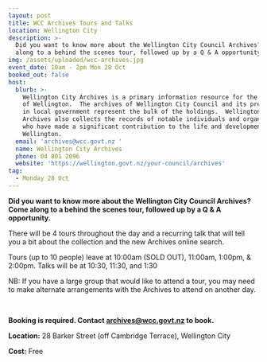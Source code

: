```yaml
---
layout: post
title: WCC Archives Tours and Talks
location: Wellington City
description: >-
  Did you want to know more about the Wellington City Council Archives? Come
  along to a behind the scenes tour, followed up by a Q & A opportunity.
img: /assets/uploaded/wcc-archives.jpg
event_date: 10am - 2pm Mon 28 Oct
booked_out: false
host:
  blurb: >-
    Wellington City Archives is a primary information resource for the history
    of Wellington.  The archives of Wellington City Council and its predecessors
    in local government represent the bulk of the holdings.  Wellington City
    Archives also collects the records of notable individuals and organisations
    who have made a significant contribution to the life and development of
    Wellington.
  email: 'archives@wcc.govt.nz '
  name: Wellington City Archives
  phone: 04 801 2096
  website: 'https://wellington.govt.nz/your-council/archives'
tag:
  - Monday 28 Oct
---
```

**Did you want to know more about the Wellington City Council Archives? Come along to a behind the scenes tour, followed up by a Q & A opportunity.** 

There will be 4 tours throughout the day and a recurring talk that will tell you a bit about the collection and the new Archives online search.

Tours (up to 10 people) leave at 10:00am (SOLD OUT), 11:00am, 1:00pm, & 2:00pm. Talks will be at 10:30, 11:30, and 1:30

NB: If you have a large group that would like to attend a tour, you may need to make alternate arrangements with the Archives to attend on another day.

<br>

**Booking is required. Contact archives@wcc.govt.nz to book.**

**Location:** 28 Barker Street (off Cambridge Terrace), Wellington City

**Cost:** Free
